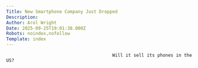 ```yaml
---
Title: New Smartphone Company Just Dropped
Description: 
Author: Arol Wright
Date: 2025-09-25T19:01:38.000Z
Robots: noindex,nofollow
Template: index
---
```


                                            Will it sell its phones in the US?
                                        